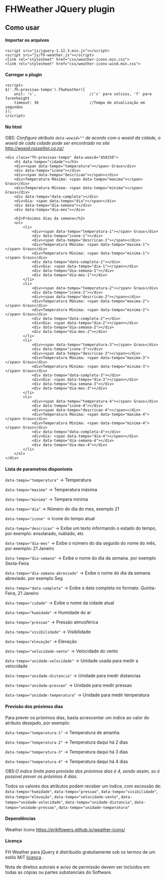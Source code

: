 # FHWeather JQuery plugin

## Como usar
#### Importar os arquivos

    <script src="js/jquery-1.12.3.min.js"></script>
    <script src="js/fh-weather.js"></script>
    <link rel="stylesheet" href="css/weather-icons.min.css">
    <link rel="stylesheet" href="css/weather-icons-wind.min.css">

#### Carregar o plugin

    <script>
    $('.fh-previsao-tempo').fhwheather({
        unit: 'c',                        //'c' para celsius, 'f' para farenheight
        timeout: 30                       //Tempo de atualização em segundos
    });
    </script>
    
#### No html

OBS: *Configure atributo <code>data-woeid=""</code> de acordo com o woeid da cidade, o woeid de cada cidade pode ser encontrado no site http://woeid.rosselliot.co.nz/*

    <div class="fh-previsao-tempo" data-woeid="458150">
        <h1 data-tempo="cidade"></h1>
        <div><span data-tempo="temperatura"></span> Graus</div>
        <div data-tempo="icone"></div>
        <div><span data-tempo="descricao"></span></div>
        <div>Temperatura Máxima: <span data-tempo="maxima"></span> Graus</div>
        <div>Temperatura Mínima: <span data-tempo="minima"></span> Graus</div>
        <div data-tempo="data-completa"></div>
        <div>Dia: <span data-tempo="dia"></span></div>
        <div data-tempo="dia-semana"></div>
        <div data-tempo="dia-mes"></div>
    
        <h2>Próximos dias da semana</h2>
        <ol>
            <li>
                <div><span data-tempo="temperatura-1"></span> Graus</div>
                <div data-tempo="icone-1"></div>
                <div><span data-tempo="descricao-1"></span></div>
                <div>Temperatura Máxima: <span data-tempo="maxima-1"></span> Graus</div>
                <div>Temperatura Mínima: <span data-tempo="minima-1"></span> Graus</div>
                <div data-tempo="data-completa-1"></div>
                <div>Dia: <span data-tempo="dia-1"></span></div>
                <div data-tempo="dia-semana-1"></div>
                <div data-tempo="dia-mes-1"></div>
            </li>
            <li>
                <div><span data-tempo="temperatura-2"></span> Graus</div>
                <div data-tempo="icone-2"></div>
                <div><span data-tempo="descricao-2"></span></div>
                <div>Temperatura Máxima: <span data-tempo="maxima-2"></span> Graus</div>
                <div>Temperatura Mínima: <span data-tempo="minima-2"></span> Graus</div>
                <div data-tempo="data-completa-2"></div>
                <div>Dia: <span data-tempo="dia-2"></span></div>
                <div data-tempo="dia-semana-2"></div>
                <div data-tempo="dia-mes-2"></div>
            </li>
            <li>
                <div><span data-tempo="temperatura-3"></span> Graus</div>
                <div data-tempo="icone-3"></div>
                <div><span data-tempo="descricao-3"></span></div>
                <div>Temperatura Máxima: <span data-tempo="maxima-3"></span> Graus</div>
                <div>Temperatura Mínima: <span data-tempo="minima-3"></span> Graus</div>
                <div data-tempo="data-completa-3"></div>
                <div>Dia: <span data-tempo="dia-3"></span></div>
                <div data-tempo="dia-semana-3"></div>
                <div data-tempo="dia-mes-3"></div>
            </li>
            <li>
                <div><span data-tempo="temperatura-4"></span> Graus</div>
                <div data-tempo="icone-4"></div>
                <div><span data-tempo="descricao-4"></span></div>
                <div>Temperatura Máxima: <span data-tempo="maxima-4"></span> Graus</div>
                <div>Temperatura Mínima: <span data-tempo="minima-4"></span> Graus</div>
                <div data-tempo="data-completa-4"></div>
                <div>Dia: <span data-tempo="dia-4"></span></div>
                <div data-tempo="dia-semana-4"></div>
                <div data-tempo="dia-mes-4"></div>
            </li>
        </ol>
    </div>

#### Lista de parametros disponíveis

<code>data-tempo="temperatura"</code> -> Temperatura

<code>data-tempo="maxima"</code> -> Temperatura máxima

<code>data-tempo="minima"</code> -> Tempera minima

<code>data-tempo="dia"</code> -> Número do dia do mes, exemplo 21

<code>data-tempo="icone"</code> -> Icone do tempo atual

<code>data-tempo="descricao"</code> -> Exibe um texto informando o estado do tempo, por exemplo: ensolarado, nublado, etc

<code>data-tempo="dia-mes"</code> -> Exibe o número do dia seguido do nome do mês, por exemplo: 21 Janeiro

<code>data-tempo="dia-semana"</code> -> Exibe o nome do dia da semana. por exemplo Sexta-Feira

<code>data-tempo="dia-semana-abreviado"</code> -> Exibe o nome do dia da semana abreviado. por exemplo Seg

<code>data-tempo="data-completa"</code> -> Exibe a data completa no formato: Quinta-Feira, 21 Janeiro

<code>data-tempo="cidade"</code> -> Exibe o nome da cidade atual

<code>data-tempo="humidade"</code> -> Humidade do ar

<code>data-tempo="pressao"</code> -> Pressão atmosférica

<code>data-tempo="visibilidade"</code> -> Visibilidade

<code>data-tempo="elevação"</code> -> Elevação

<code>data-tempo="velocidade-vento"</code> -> Velocidade do vento

<code>data-tempo="unidade-velocidade"</code> -> Unidade usada para medir a velocidade

<code>data-tempo="unidade-distancia"</code> -> Unidade para medir distancias

<code>data-tempo="unidade-pressao"</code> -> Unidade para medir pressao

<code>data-tempo="unidade-temperatura"</code> -> Unidade para medir temperatura

#### Previsão dos próximos dias

Para prever os próximos dias, basta acrescentar um indice ao valor do atributo desejado,
por exemplo:

<code>data-tempo="temperatura-1"</code> -> Temperatura de amanha

<code>data-tempo="temperatura-2"</code> -> Temperatura daqui há 2 dias

<code>data-tempo="temperatura-3"</code> -> Temperatura daqui há 3 dias

<code>data-tempo="temperatura-4"</code> -> Temperatura daqui há 4 dias

OBS:*O indice limite para previsão dos próximos dias é 4, sendo assim, so é possivel prever os próximos 4 dias.*
 
Todos os valores dos atributos podem receber um indice, com excessão de:
<code>data-tempo="humidade"</code>, <code>data-tempo="pressao"</code>, <code>data-tempo="visibilidade"</code>, <code>data-tempo="elevação"</code>, <code>data-tempo="velocidade-vento"</code>, <code>data-tempo="unidade-velocidade"</code>, <code>data-tempo="unidade-distancia"</code>, <code>data-tempo="unidade-pressao"</code>, <code>data-tempo="unidade-temperatura"</code>

#### Dependências

Weather Icons https://erikflowers.github.io/weather-icons/

#### Licença

FH Weather para jQuery é distribuído gratuitamente sob os termos de um estilo MIT [licença](LICENSE.md) .

Nota de direitos autorais e aviso de permissão devem ser incluídos em todas as cópias ou partes substanciais do Software.
